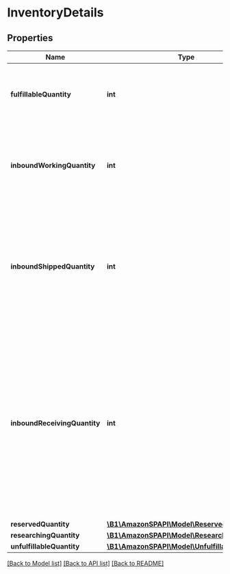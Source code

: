 # InventoryDetails

## Properties
Name | Type | Description | Notes
------------ | ------------- | ------------- | -------------
**fulfillableQuantity** | **int** | The item quantity that can be picked, packed, and shipped. | [optional] 
**inboundWorkingQuantity** | **int** | The number of units in an inbound shipment for which you have notified Amazon. | [optional] 
**inboundShippedQuantity** | **int** | The number of units in an inbound shipment that you have notified Amazon about and have provided a tracking number. | [optional] 
**inboundReceivingQuantity** | **int** | The number of units that have not yet been received at an Amazon fulfillment center for processing, but are part of an inbound shipment with some units that have already been received and processed. | [optional] 
**reservedQuantity** | [**\B1\AmazonSPAPI\Model\ReservedQuantity**](ReservedQuantity.md) |  | [optional] 
**researchingQuantity** | [**\B1\AmazonSPAPI\Model\ResearchingQuantity**](ResearchingQuantity.md) |  | [optional] 
**unfulfillableQuantity** | [**\B1\AmazonSPAPI\Model\UnfulfillableQuantity**](UnfulfillableQuantity.md) |  | [optional] 

[[Back to Model list]](../README.md#documentation-for-models) [[Back to API list]](../README.md#documentation-for-api-endpoints) [[Back to README]](../README.md)


